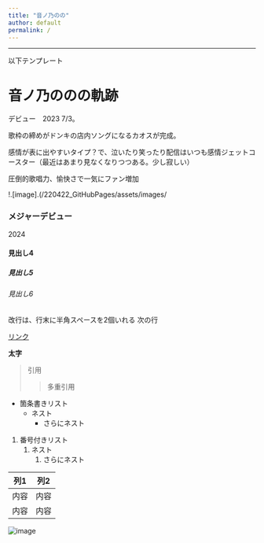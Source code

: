 ```yaml
---
title: "音ノ乃のの"
author: default
permalink: /
---
```







---

以下テンプレート

# 音ノ乃ののの軌跡
デビュー　2023 7/3。

歌枠の締めがドンキの店内ソングになるカオスが完成。

感情が表に出やすいタイプ？で、泣いたり笑ったり配信はいつも感情ジェットコースター（最近はあまり見なくなりつつある。少し寂しい）

圧倒的歌唱力、愉快さで一気にファン増加

!.[image].(/220422_GitHubPages/assets/images/

### メジャーデビュー

2024
#### 見出し4
##### 見出し5
###### 見出し6

改行は、行末に半角スペースを2個いれる
次の行

[リンク](https://www.google.co.jp/)

**太字**

> 引用
>> 多重引用


- 箇条書きリスト
  - ネスト
    - さらにネスト


1. 番号付きリスト
   1. ネスト
      1. さらにネスト


| 列1  | 列2  |
|-----|-----|
| 内容  | 内容  |
| 内容  | 内容  |

![image](/GHPages_WebSite/assets/images/logo-150.png)

